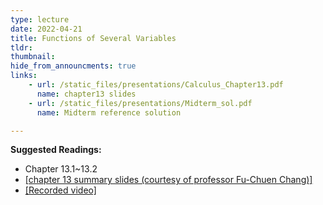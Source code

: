 ```yaml
---
type: lecture
date: 2022-04-21
title: Functions of Several Variables
tldr: 
thumbnail: 
hide_from_announcments: true
links: 
    - url: /static_files/presentations/Calculus_Chapter13.pdf
      name: chapter13 slides
    - url: /static_files/presentations/Midterm_sol.pdf
      name: Midterm reference solution

---
```

**Suggested Readings:**
- Chapter 13.1~13.2
- [[chapter 13 summary slides (courtesy of professor Fu-Chuen Chang)]](/nsysu-EE1004A/static_files/presentations/chap13_Summary_Chinese.pdf)
- [[Recorded video]](https://youtube.com/playlist?list=PLHNZtBNWQ-87wrfHmXSShEVKQuVuGMx7v)
